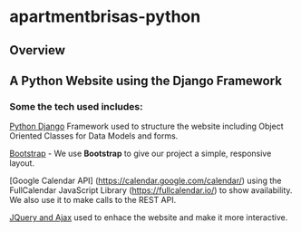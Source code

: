 # apartmentbrisas-python
## Overview
## A Python Website using the Django Framework
### Some the tech used includes:
[Python Django](https://www.djangoproject.com/) Framework used to structure the website including Object Oriented Classes for Data Models and forms. 

[Bootstrap](http://getbootstrap.com/)
    - We use **Bootstrap** to give our project a simple, responsive layout.

[Google Calendar API] (https://calendar.google.com/calendar/) using the FullCalendar JavaScript Library (https://fullcalendar.io/) to show availability.   We also use it to make calls to the REST API.

[JQuery and Ajax](https://jquery.com/) used to enhace the website and make it more interactive.
